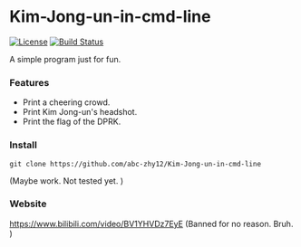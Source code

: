 # Kim-Jong-un-in-cmd-line
[![License](https://img.shields.io/badge/license-The_Unlicense-blue.svg)](LICENSE)
[![Build Status](https://img.shields.io/badge/build-Passing-default.svg)](https://travis-ci.org/username/project)

A simple program just for fun.

### Features

- Print a cheering crowd.
- Print Kim Jong-un's headshot.
- Print the flag of the DPRK.

### Install
```
git clone https://github.com/abc-zhy12/Kim-Jong-un-in-cmd-line
```

(Maybe work. Not tested yet. )

### Website
<https://www.bilibili.com/video/BV1YHVDz7EyE>
(Banned for no reason. Bruh. )
